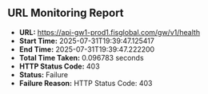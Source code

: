 ## URL Monitoring Report

- **URL:** https://api-gw1-prod1.fisglobal.com/gw/v1/health
- **Start Time:** 2025-07-31T19:39:47.125417
- **End Time:** 2025-07-31T19:39:47.222200
- **Total Time Taken:** 0.096783 seconds
- **HTTP Status Code:** 403
- **Status:** Failure
- **Failure Reason:** HTTP Status Code: 403
